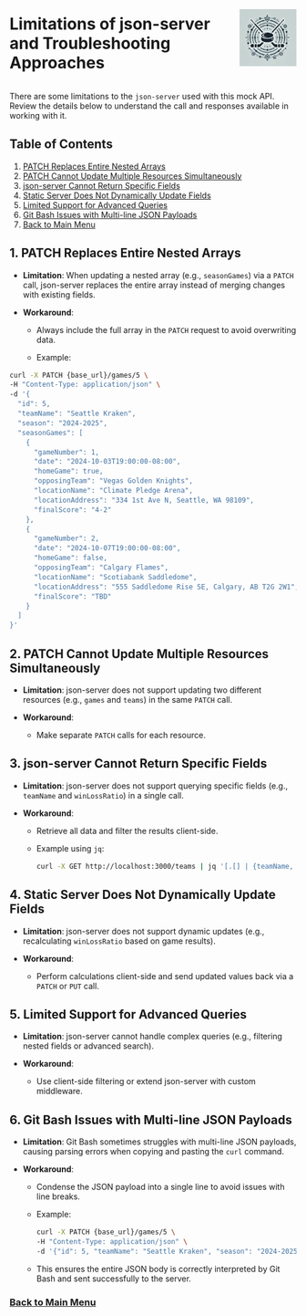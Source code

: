 <div style="display: flex; align-items: center; justify-content: space-between;">
  <h1>Limitations of json-server and Troubleshooting Approaches</h1>
  <img src="rhs-logo_4x4.jpeg" alt="Rec Hockey League Logo" style="width: 100px; height: 100px; margin-left: 20px;">
</div>

There are some limitations to the `json-server` used with this mock API. Review the details below to understand the call and responses available in working with it.

## Table of Contents
1. [PATCH Replaces Entire Nested Arrays](#1)
2. [PATCH Cannot Update Multiple Resources Simultaneously](#2)
3. [json-server Cannot Return Specific Fields](3)
4. [Static Server Does Not Dynamically Update Fields](#4)
5. [Limited Support for Advanced Queries](#5)
6. [Git Bash Issues with Multi-line JSON Payloads](#6)
7. [Back to Main Menu](nav.md)

<a id="1"></a>
## 1. PATCH Replaces Entire Nested Arrays

- **Limitation**: When updating a nested array (e.g., `seasonGames`) via a `PATCH` call, json-server replaces the entire array instead of merging changes with existing fields.

- **Workaround**:
  - Always include the full array in the `PATCH` request to avoid overwriting data.
  
  - Example:

```bash
curl -X PATCH {base_url}/games/5 \
-H "Content-Type: application/json" \
-d '{
  "id": 5,
  "teamName": "Seattle Kraken",
  "season": "2024-2025",
  "seasonGames": [
    {
      "gameNumber": 1,
      "date": "2024-10-03T19:00:00-08:00",
      "homeGame": true,
      "opposingTeam": "Vegas Golden Knights",
      "locationName": "Climate Pledge Arena",
      "locationAddress": "334 1st Ave N, Seattle, WA 98109",
      "finalScore": "4-2"
    },
    {
      "gameNumber": 2,
      "date": "2024-10-07T19:00:00-08:00",
      "homeGame": false,
      "opposingTeam": "Calgary Flames",
      "locationName": "Scotiabank Saddledome",
      "locationAddress": "555 Saddledome Rise SE, Calgary, AB T2G 2W1",
      "finalScore": "TBD"
    }
  ]
}'
```

<a id="2"></a>
## 2. PATCH Cannot Update Multiple Resources Simultaneously

- **Limitation**: json-server does not support updating two different resources (e.g., `games` and `teams`) in the same `PATCH` call.

- **Workaround**:
  - Make separate `PATCH` calls for each resource.

<a id="3"></a>
## 3. json-server Cannot Return Specific Fields

- **Limitation**: json-server does not support querying specific fields (e.g., `teamName` and `winLossRatio`) in a single call.

- **Workaround**:
  - Retrieve all data and filter the results client-side.

  - Example using `jq`:

    ```bash
    curl -X GET http://localhost:3000/teams | jq '[.[] | {teamName, winLossRatio}]'
    ```

<a id="4"></a>
## 4. Static Server Does Not Dynamically Update Fields

- **Limitation**: json-server does not support dynamic updates (e.g., recalculating `winLossRatio` based on game results).

- **Workaround**:
  - Perform calculations client-side and send updated values back via a `PATCH` or `PUT` call.

<a id="5"></a>
## 5. Limited Support for Advanced Queries

- **Limitation**: json-server cannot handle complex queries (e.g., filtering nested fields or advanced search).

- **Workaround**:
  - Use client-side filtering or extend json-server with custom middleware.

<a id="6"></a>
## 6. Git Bash Issues with Multi-line JSON Payloads

- **Limitation**: Git Bash sometimes struggles with multi-line JSON payloads, causing parsing errors when copying and pasting the `curl` command.

- **Workaround**:
  - Condense the JSON payload into a single line to avoid issues with line breaks.

  - Example: 

    ```bash
    curl -X PATCH {base_url}/games/5 \
    -H "Content-Type: application/json" \
    -d '{"id": 5, "teamName": "Seattle Kraken", "season": "2024-2025", "seasonGames": [{"gameNumber": 1, "date": "2024-10-03T19:00:00-08:00", "homeGame": true, "opposingTeam": "Vegas Golden Knights", "locationName": "Climate Pledge Arena", "locationAddress": "334 1st Ave N, Seattle, WA 98109", "finalScore": "5-3"}, {"gameNumber": 2, "date": "2024-10-07T19:00:00-08:00", "homeGame": false, "opposingTeam": "Calgary Flames", "locationName": "Scotiabank Saddledome", "locationAddress": "555 Saddledome Rise SE, Calgary, AB T2G 2W1", "finalScore": "2-1"}, {"gameNumber": null, "date": null, "homeGame": null, "opposingTeam": null, "locationName": null, "locationAddress": null, "finalScore": null}]}'
    ```
  - This ensures the entire JSON body is correctly interpreted by Git Bash and sent successfully to the server.

### [Back to Main Menu](nav.md)